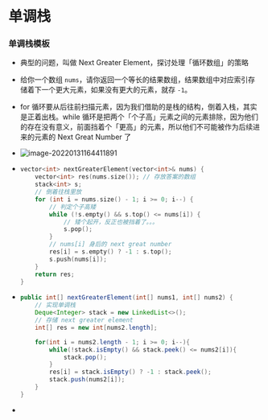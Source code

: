 # 单调栈

### 单调栈模板

- 典型的问题，叫做 Next Greater Element，探讨处理「循环数组」的策略

- 给你一个数组 `nums`，请你返回一个等长的结果数组，结果数组中对应索引存储着下一个更大元素，如果没有更大的元素，就存 `-1`。

- for 循环要从后往前扫描元素，因为我们借助的是栈的结构，倒着入栈，其实是正着出栈。while 循环是把两个「个子高」元素之间的元素排除，因为他们的存在没有意义，前面挡着个「更高」的元素，所以他们不可能被作为后续进来的元素的 Next Great Number 了

- ![image-20220131164411891](https://raw.githubusercontent.com/TWDH/Leetcode-From-Zero/pictures/img/image-20220131164411891.png)

- ```c++
  vector<int> nextGreaterElement(vector<int>& nums) {
      vector<int> res(nums.size()); // 存放答案的数组
      stack<int> s;
      // 倒着往栈里放
      for (int i = nums.size() - 1; i >= 0; i--) {
          // 判定个子高矮
          while (!s.empty() && s.top() <= nums[i]) {
              // 矮个起开，反正也被挡着了。。。
              s.pop();
          }
          // nums[i] 身后的 next great number
          res[i] = s.empty() ? -1 : s.top();
          s.push(nums[i]);
      }
      return res;
  }
  ```

- ```java
  public int[] nextGreaterElement(int[] nums1, int[] nums2) {
      // 实现单调栈
      Deque<Integer> stack = new LinkedList<>();
      // 存储 next greater element
      int[] res = new int[nums2.length];
  
      for(int i = nums2.length - 1; i >= 0; i--){
          while(!stack.isEmpty() && stack.peek() <= nums2[i]){
              stack.pop();
          }
          res[i] = stack.isEmpty() ? -1 : stack.peek();
          stack.push(nums2[i]);
      }
  }
  ```

- 

